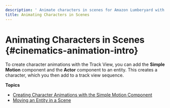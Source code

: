 ```yaml
---
description: ' Animate characters in scenes for Amazon Lumberyard with the <guilabel>Track View</guilabel> editor. '
title: Animating Characters in Scenes
---
```

# Animating Characters in Scenes {#cinematics-animation-intro}

To create character animations with the Track View, you can add the **Simple Motion** component and the **Actor** component to an entity\. This creates a character, which you then add to a track view sequence\.

**Topics**
+ [Creating Character Animations with the Simple Motion Component](/docs/user-guide/features/visualization/cinematics/create-cinematics-with-simple-motion-animations-in-track-view-editor.md)
+ [Moving an Entity in a Scene](/docs/user-guide/features/visualization/cinematics/animation-char-move.md)
